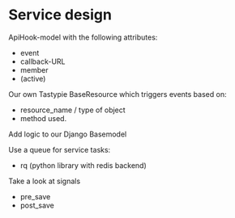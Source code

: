 # Service design

ApiHook-model with the following attributes:
* event
* callback-URL
* member
* (active)

Our own Tastypie BaseResource which triggers events based on:
* resource_name / type of object
* method used.

Add logic to our Django Basemodel 

Use a queue for service tasks:
* rq (python library with redis backend)

Take a look at signals
* pre_save
* post_save

